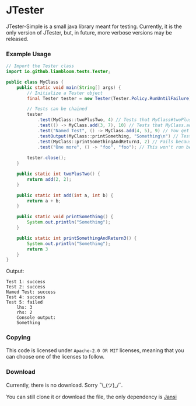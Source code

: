 # JTester

JTester-Simple is a small java library meant for testing. Currently, it is the only version of JTester, but, in future, more verbose versions may be released.

### Example Usage

```java
// Import the Tester class
import io.github.liambloom.tests.Tester;

public class MyClass {
    public static void main(String[] args) {
        // Initialize a Tester object
        final Tester tester = new Tester(Tester.Policy.RunUntilFailure);

        // Tests can be chained
        tester
            .test(MyClass::twoPlusTwo, 4) // Tests that MyClass#twoPlusTwo returns 4
            .test(() -> MyClass.add(3, 7), 10) // Tests that MyClass.add(3, 7) returns 10
            .test("Named Test", () -> MyClass.add(4, 5), 9) // You get the idea
            .testOutput(MyClass::printSomething, "Something\n") // Tests that MyClass#printSomething prints "Something\n"
            .test(MyClass::printSomethingAndReturn3, 2) // Fails because 3 != 2
            .test("One more", () -> "foo", "foo"); // This won't run because the tester is set to RunUntilFailure
        
        tester.close();
    }

    public static int twoPlusTwo() {
        return add(2, 2);
    }

    public static int add(int a, int b) {
        return a + b;
    }

    public static void printSomething() {
        System.out.println("Something");
    }

    public static int printSomethingAndReturn3() {
        System.out.println("Something");
        return 3
    }
}
```

Output:
```
Test 1: success
Test 2: success
Named Test: success
Test 4: success
Test 5: failed
    lhs: 3
    rhs: 2
    Console output:
    Something

```

### Copying

This code is licensed under `Apache-2.0 OR MIT` licenses, meaning that you can choose one of the licenses to follow.

### Download

Currently, there is no download. Sorry ¯\\\_(ツ)_/¯.

You can still clone it or download the file, the only dependency is [Jansi](https://github.com/fusesource/jansi)